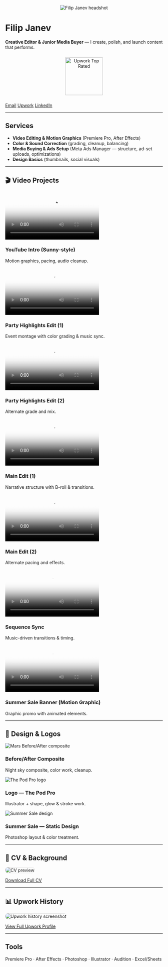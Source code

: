 <link rel="stylesheet" href="/assets/style.css">

<p align="center"><img src="/assets/headshot.jpg" alt="Filip Janev headshot" class="headshot"></p>

# Filip Janev
**Creative Editor & Junior Media Buyer** — I create, polish, and launch content that performs.

<p align="center">
  <img src="/assets/toprated.png" alt="Upwork Top Rated" style="width:120px; margin:10px auto;">
</p>

<div class="btns">
  <a class="btn" href="mailto:your@email.com">Email</a>
  <a class="btn" href="https://www.upwork.com/freelancers/~016c8e482f2485cc4b" target="_blank">Upwork</a>
  <a class="btn" href="https://www.linkedin.com/in/filip-janev-458402169/" target="_blank">LinkedIn</a>
</div>

---

## Services
- **Video Editing & Motion Graphics** (Premiere Pro, After Effects)
- **Color & Sound Correction** (grading, cleanup, balancing)
- **Media Buying & Ads Setup** (Meta Ads Manager — structure, ad-set uploads, optimizations)
- **Design Basics** (thumbnails, social visuals)

---

## 🎬 Video Projects

<div class="grid">

<!-- YT Intro -->
<div class="card">
  <div class="video">
    <video controls preload="metadata" poster="/assets/yt-intro.jpg">
      <source src="/assets/yt-intro.mp4" type="video/mp4">
    </video>
  </div>
  <h3>YouTube Intro (Sunny-style)</h3>
  <p class="meta">Motion graphics, pacing, audio cleanup.</p>
</div>

<!-- Party Highlights (1) -->
<div class="card">
  <div class="video">
    <video controls preload="metadata" poster="/assets/party1.jpg">
      <source src="/assets/party1.mp4" type="video/mp4">
    </video>
  </div>
  <h3>Party Highlights Edit (1)</h3>
  <p class="meta">Event montage with color grading & music sync.</p>
</div>

<!-- Party Highlights (2) -->
<div class="card">
  <div class="video">
    <video controls preload="metadata" poster="/assets/party2.jpg">
      <source src="/assets/party2.mp4" type="video/mp4">
    </video>
  </div>
  <h3>Party Highlights Edit (2)</h3>
  <p class="meta">Alternate grade and mix.</p>
</div>

<!-- Main Edit (1) -->
<div class="card">
  <div class="video">
    <video controls preload="metadata" poster="/assets/main1.jpg">
      <source src="/assets/main1.mp4" type="video/mp4">
    </video>
  </div>
  <h3>Main Edit (1)</h3>
  <p class="meta">Narrative structure with B-roll & transitions.</p>
</div>

<!-- Main Edit (2) -->
<div class="card">
  <div class="video">
    <video controls preload="metadata" poster="/assets/main2.jpg">
      <source src="/assets/main2.mp4" type="video/mp4">
    </video>
  </div>
  <h3>Main Edit (2)</h3>
  <p class="meta">Alternate pacing and effects.</p>
</div>

<!-- Sequence Sync -->
<div class="card">
  <div class="video">
    <video controls preload="metadata" poster="/assets/sequence1.jpg">
      <source src="/assets/sequence1.mp4" type="video/mp4">
    </video>
  </div>
  <h3>Sequence Sync</h3>
  <p class="meta">Music-driven transitions & timing.</p>
</div>

<!-- Summer Sale Banner (motion graphic) -->
<div class="card">
  <div class="video">
    <video controls preload="metadata" poster="/assets/banner-thumb.jpg">
      <source src="/assets/banner.mp4" type="video/mp4">
    </video>
  </div>
  <h3>Summer Sale Banner (Motion Graphic)</h3>
  <p class="meta">Graphic promo with animated elements.</p>
</div>

</div>

---

## 🎨 Design & Logos

<div class="grid">

<div class="card">
  <img src="/assets/mars-beforeafter.jpg" alt="Mars Before/After composite">
  <h3>Before/After Composite</h3>
  <p class="meta">Night sky composite, color work, cleanup.</p>
</div>

<div class="card">
  <img src="/assets/logo-podpro.png" alt="The Pod Pro logo">
  <h3>Logo — The Pod Pro</h3>
  <p class="meta">Illustrator + shape, glow & stroke work.</p>
</div>

<div class="card">
  <img src="/assets/banner-thumb.jpg" alt="Summer Sale design">
  <h3>Summer Sale — Static Design</h3>
  <p class="meta">Photoshop layout & color treatment.</p>
</div>

</div>

---

## 📄 CV & Background
<img src="/assets/cv-sneak.jpg" alt="CV preview" style="max-width:100%; border:1px solid #ddd; border-radius:8px;">
<p><a class="btn" href="/assets/FJ-CV.pdf" target="_blank">Download Full CV</a></p>

---

## 📊 Upwork History
<img src="/assets/upwork-history.jpg" alt="Upwork history screenshot" style="max-width:100%; border:1px solid #ddd; border-radius:8px;">
<p><a class="btn" href="https://www.upwork.com/freelancers/~016c8e482f2485cc4b" target="_blank">View Full Upwork Profile</a></p>

---

## Tools
Premiere Pro · After Effects · Photoshop · Illustrator · Audition · Excel/Sheets
